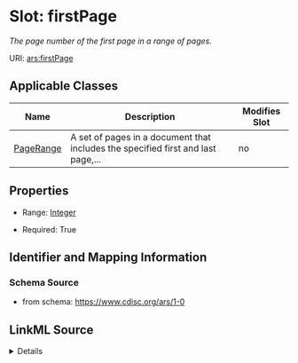 # Slot: firstPage


_The page number of the first page in a range of pages._



URI: [ars:firstPage](https://www.cdisc.org/ars/1-0/firstPage)



<!-- no inheritance hierarchy -->




## Applicable Classes

| Name | Description | Modifies Slot |
| --- | --- | --- |
[PageRange](PageRange.md) | A set of pages in a document that includes the specified first and last page,... |  no  |







## Properties

* Range: [Integer](Integer.md)

* Required: True





## Identifier and Mapping Information







### Schema Source


* from schema: https://www.cdisc.org/ars/1-0




## LinkML Source

<details>
```yaml
name: firstPage
description: The page number of the first page in a range of pages.
from_schema: https://www.cdisc.org/ars/1-0
rank: 1000
alias: firstPage
domain_of:
- PageRange
range: integer
required: true

```
</details>